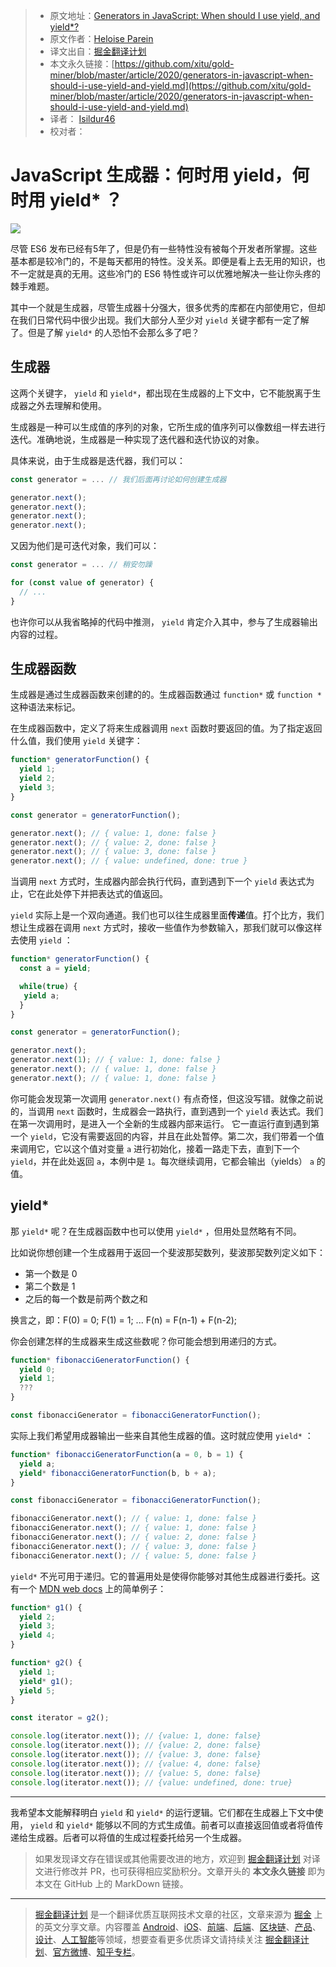 > * 原文地址：[Generators in JavaScript: When should I use yield, and yield*?](https://medium.com/javascript-in-plain-english/generators-in-javascript-when-should-i-use-yield-and-yield-a5dbea6ad625)
> * 原文作者：[Heloise Parein](https://medium.com/@hparein)
> * 译文出自：[掘金翻译计划](https://github.com/xitu/gold-miner)
> * 本文永久链接：[https://github.com/xitu/gold-miner/blob/master/article/2020/generators-in-javascript-when-should-i-use-yield-and-yield.md](https://github.com/xitu/gold-miner/blob/master/article/2020/generators-in-javascript-when-should-i-use-yield-and-yield.md)
> * 译者： [Isildur46](https://github.com/Isildur46)
> * 校对者：

# JavaScript 生成器：何时用 yield，何时用 yield* ？

![](https://cdn-images-1.medium.com/max/12000/1*svZ2D_mxiAEqmtqX73eG2g.jpeg)

尽管 ES6 发布已经有5年了，但是仍有一些特性没有被每个开发者所掌握。这些基本都是较冷门的，不是每天都用的特性。没关系。即便是看上去无用的知识，也不一定就是真的无用。这些冷门的 ES6 特性或许可以优雅地解决一些让你头疼的棘手难题。

其中一个就是生成器，尽管生成器十分强大，很多优秀的库都在内部使用它，但却在我们日常代码中很少出现。我们大部分人至少对 `yield` 关键字都有一定了解了。但是了解 `yield*` 的人恐怕不会那么多了吧？

## 生成器

这两个关键字， `yield` 和 `yield*`，都出现在生成器的上下文中，它不能脱离于生成器之外去理解和使用。

生成器是一种可以生成值的序列的对象，它所生成的值序列可以像数组一样去进行迭代。准确地说，生成器是一种实现了迭代器和迭代协议的对象。

具体来说，由于生成器是迭代器，我们可以：

```js
const generator = ... // 我们后面再讨论如何创建生成器

generator.next();
generator.next();
generator.next();
generator.next();
```

又因为他们是可迭代对象，我们可以：

```js
const generator = ... // 稍安勿躁

for (const value of generator) {
  // ...
}
```

也许你可以从我省略掉的代码中推测， `yield` 肯定介入其中，参与了生成器输出内容的过程。

## 生成器函数

生成器是通过生成器函数来创建的的。生成器函数通过 `function*` 或 `function *` 这种语法来标记。

在生成器函数中，定义了将来生成器调用 `next` 函数时要返回的值。为了指定返回什么值，我们使用 `yield` 关键字：

```js
function* generatorFunction() {
  yield 1;
  yield 2;
  yield 3;
}

const generator = generatorFunction();

generator.next(); // { value: 1, done: false }
generator.next(); // { value: 2, done: false }
generator.next(); // { value: 3, done: false }
generator.next(); // { value: undefined, done: true }
```

当调用 `next` 方式时，生成器内部会执行代码，直到遇到下一个 `yield` 表达式为止，它在此处停下并把表达式的值返回。

`yield` 实际上是一个双向通道。我们也可以往生成器里面**传递**值。打个比方，我们想让生成器在调用 `next` 方式时，接收一些值作为参数输入，那我们就可以像这样去使用 `yield` ：

```js
function* generatorFunction() {
  const a = yield;

  while(true) {
   yield a;
  }
}

const generator = generatorFunction();

generator.next();
generator.next(1); // { value: 1, done: false }
generator.next(); // { value: 1, done: false }
generator.next(); // { value: 1, done: false }
```

你可能会发现第一次调用 `generator.next()` 有点奇怪，但这没写错。就像之前说的，当调用 `next` 函数时，生成器会一路执行，直到遇到一个 `yield` 表达式。我们在第一次调用时，是进入一个全新的生成器内部来运行。 它一直运行直到遇到第一个 `yield`，它没有需要返回的内容，并且在此处暂停。第二次，我们带着一个值来调用它，它以这个值对变量 `a` 进行初始化，接着一路走下去，直到下一个 `yield`，并在此处返回 `a`，本例中是 `1`。每次继续调用，它都会输出（yields） `a` 的值。

## yield*

那 `yield*` 呢？在生成器函数中也可以使用 `yield*` ，但用处显然略有不同。

比如说你想创建一个生成器用于返回一个斐波那契数列，斐波那契数列定义如下：

* 第一个数是 0
* 第二个数是 1
* 之后的每一个数是前两个数之和

换言之，即：F(0) = 0; F(1) = 1; ... F(n) = F(n-1) + F(n-2);

你会创建怎样的生成器来生成这些数呢？你可能会想到用递归的方式。

```js
function* fibonacciGeneratorFunction() {
  yield 0;
  yield 1;
  ???
}

const fibonacciGenerator = fibonacciGeneratorFunction();
```

实际上我们希望用成器输出一些来自其他生成器的值。这时就应使用 `yield*` ：

```js
function* fibonacciGeneratorFunction(a = 0, b = 1) {
  yield a;   
  yield* fibonacciGeneratorFunction(b, b + a);
}

const fibonacciGenerator = fibonacciGeneratorFunction();

fibonacciGenerator.next(); // { value: 1, done: false }
fibonacciGenerator.next(); // { value: 1, done: false }
fibonacciGenerator.next(); // { value: 2, done: false }
fibonacciGenerator.next(); // { value: 3, done: false }
fibonacciGenerator.next(); // { value: 5, done: false }
```

`yield*` 不光可用于递归。它的普遍用处是使得你能够对其他生成器进行委托。这有一个 [MDN web docs](https://developer.mozilla.org/en-US/docs/Web/JavaScript/Reference/Operators/yield*) 上的简单例子：

```js
function* g1() {
  yield 2;
  yield 3;
  yield 4;
}

function* g2() {
  yield 1;
  yield* g1();
  yield 5;
}

const iterator = g2();

console.log(iterator.next()); // {value: 1, done: false}
console.log(iterator.next()); // {value: 2, done: false}
console.log(iterator.next()); // {value: 3, done: false}
console.log(iterator.next()); // {value: 4, done: false}
console.log(iterator.next()); // {value: 5, done: false}
console.log(iterator.next()); // {value: undefined, done: true}
```

---

我希望本文能解释明白 `yield` 和 `yield*` 的运行逻辑。它们都在生成器上下文中使用， `yield` 和 `yield*` 能够以不同的方式生成值。前者可以直接返回值或者将值传递给生成器。后者可以将值的生成过程委托给另一个生成器。

> 如果发现译文存在错误或其他需要改进的地方，欢迎到 [掘金翻译计划](https://github.com/xitu/gold-miner) 对译文进行修改并 PR，也可获得相应奖励积分。文章开头的 **本文永久链接** 即为本文在 GitHub 上的 MarkDown 链接。

---

> [掘金翻译计划](https://github.com/xitu/gold-miner) 是一个翻译优质互联网技术文章的社区，文章来源为 [掘金](https://juejin.im) 上的英文分享文章。内容覆盖 [Android](https://github.com/xitu/gold-miner#android)、[iOS](https://github.com/xitu/gold-miner#ios)、[前端](https://github.com/xitu/gold-miner#前端)、[后端](https://github.com/xitu/gold-miner#后端)、[区块链](https://github.com/xitu/gold-miner#区块链)、[产品](https://github.com/xitu/gold-miner#产品)、[设计](https://github.com/xitu/gold-miner#设计)、[人工智能](https://github.com/xitu/gold-miner#人工智能)等领域，想要查看更多优质译文请持续关注 [掘金翻译计划](https://github.com/xitu/gold-miner)、[官方微博](http://weibo.com/juejinfanyi)、[知乎专栏](https://zhuanlan.zhihu.com/juejinfanyi)。

